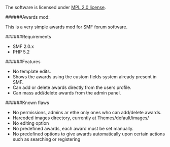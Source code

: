
The software is licensed under [MPL 2.0 license](http://www.mozilla.org/MPL/2.0/).

######Awards mod:

This is a very simple awards mod for SMF forum software.

######Requirements
- SMF 2.0.x
- PHP 5.2

######Features

- No template edits.
- Shows the awards using the custom fields system already present in SMF.
- Can add or delete awards directly from the users profile.
- Can mass add/delete awards from the admin panel.

######Known flaws

- No permissions, admins ar ethe only ones who can add/delete awards.
- Harcoded images directory, currently at Themes/default/images/
- No editing option
- No predefined awards, each award must be set manually.
- No predefined options to give awards automatically upon certain actions such as searching or registering

